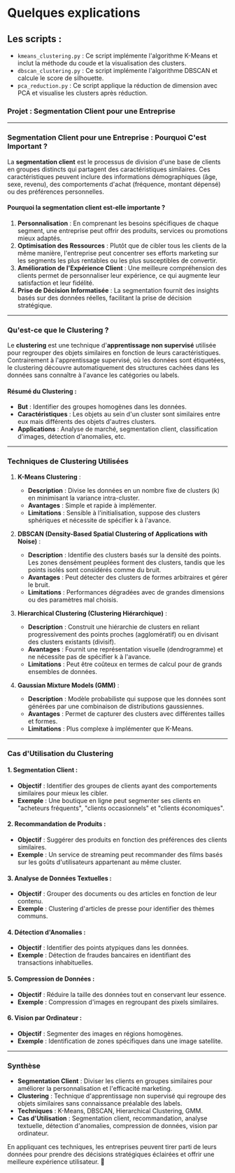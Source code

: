 # Quelques explications

## Les scripts : 
 * `kmeans_clustering.py` : Ce script implémente l'algorithme K-Means et inclut la méthode du coude et la visualisation des clusters. 
 * `dbscan_clustering.py` : Ce script implémente l'algorithme DBSCAN et calcule le score de silhouette. 
 * `pca_reduction.py` : Ce script applique la réduction de dimension avec PCA et visualise les clusters après réduction. 

### Projet : Segmentation Client pour une Entreprise

---

### **Segmentation Client pour une Entreprise : Pourquoi C'est Important ?**

La **segmentation client** est le processus de division d'une base de clients en groupes distincts qui partagent des caractéristiques similaires. Ces caractéristiques peuvent inclure des informations démographiques (âge, sexe, revenu), des comportements d'achat (fréquence, montant dépensé) ou des préférences personnelles.

#### **Pourquoi la segmentation client est-elle importante ?**
1. **Personnalisation** : En comprenant les besoins spécifiques de chaque segment, une entreprise peut offrir des produits, services ou promotions mieux adaptés.
2. **Optimisation des Ressources** : Plutôt que de cibler tous les clients de la même manière, l'entreprise peut concentrer ses efforts marketing sur les segments les plus rentables ou les plus susceptibles de convertir.
3. **Amélioration de l'Expérience Client** : Une meilleure compréhension des clients permet de personnaliser leur expérience, ce qui augmente leur satisfaction et leur fidélité.
4. **Prise de Décision Informatisée** : La segmentation fournit des insights basés sur des données réelles, facilitant la prise de décision stratégique.

---

### **Qu'est-ce que le Clustering ?**

Le **clustering** est une technique d'**apprentissage non supervisé** utilisée pour regrouper des objets similaires en fonction de leurs caractéristiques. Contrairement à l'apprentissage supervisé, où les données sont étiquetées, le clustering découvre automatiquement des structures cachées dans les données sans connaître à l'avance les catégories ou labels.

#### **Résumé du Clustering :**
- **But** : Identifier des groupes homogènes dans les données.
- **Caractéristiques** : Les objets au sein d'un cluster sont similaires entre eux mais différents des objets d'autres clusters.
- **Applications** : Analyse de marché, segmentation client, classification d'images, détection d'anomalies, etc.

---

### **Techniques de Clustering Utilisées**

1. **K-Means Clustering** :
   - **Description** : Divise les données en un nombre fixe de clusters (k) en minimisant la variance intra-cluster.
   - **Avantages** : Simple et rapide à implémenter.
   - **Limitations** : Sensible à l'initialisation, suppose des clusters sphériques et nécessite de spécifier k à l'avance.

2. **DBSCAN (Density-Based Spatial Clustering of Applications with Noise)** :
   - **Description** : Identifie des clusters basés sur la densité des points. Les zones densément peuplées forment des clusters, tandis que les points isolés sont considérés comme du bruit.
   - **Avantages** : Peut détecter des clusters de formes arbitraires et gérer le bruit.
   - **Limitations** : Performances dégradées avec de grandes dimensions ou des paramètres mal choisis.

3. **Hierarchical Clustering (Clustering Hiérarchique)** :
   - **Description** : Construit une hiérarchie de clusters en reliant progressivement des points proches (agglomératif) ou en divisant des clusters existants (divisif).
   - **Avantages** : Fournit une représentation visuelle (dendrogramme) et ne nécessite pas de spécifier k à l'avance.
   - **Limitations** : Peut être coûteux en termes de calcul pour de grands ensembles de données.

4. **Gaussian Mixture Models (GMM)** :
   - **Description** : Modèle probabiliste qui suppose que les données sont générées par une combinaison de distributions gaussiennes.
   - **Avantages** : Permet de capturer des clusters avec différentes tailles et formes.
   - **Limitations** : Plus complexe à implémenter que K-Means.

---

### **Cas d'Utilisation du Clustering**

#### 1. **Segmentation Client** :
   - **Objectif** : Identifier des groupes de clients ayant des comportements similaires pour mieux les cibler.
   - **Exemple** : Une boutique en ligne peut segmenter ses clients en "acheteurs fréquents", "clients occasionnels" et "clients économiques".

#### 2. **Recommandation de Produits** :
   - **Objectif** : Suggérer des produits en fonction des préférences des clients similaires.
   - **Exemple** : Un service de streaming peut recommander des films basés sur les goûts d'utilisateurs appartenant au même cluster.

#### 3. **Analyse de Données Textuelles** :
   - **Objectif** : Grouper des documents ou des articles en fonction de leur contenu.
   - **Exemple** : Clustering d'articles de presse pour identifier des thèmes communs.

#### 4. **Détection d'Anomalies** :
   - **Objectif** : Identifier des points atypiques dans les données.
   - **Exemple** : Détection de fraudes bancaires en identifiant des transactions inhabituelles.

#### 5. **Compression de Données** :
   - **Objectif** : Réduire la taille des données tout en conservant leur essence.
   - **Exemple** : Compression d'images en regroupant des pixels similaires.

#### 6. **Vision par Ordinateur** :
   - **Objectif** : Segmenter des images en régions homogènes.
   - **Exemple** : Identification de zones spécifiques dans une image satellite.

---

### **Synthèse**

- **Segmentation Client** : Diviser les clients en groupes similaires pour améliorer la personnalisation et l'efficacité marketing.
- **Clustering** : Technique d'apprentissage non supervisé qui regroupe des objets similaires sans connaissance préalable des labels.
- **Techniques** : K-Means, DBSCAN, Hierarchical Clustering, GMM.
- **Cas d'Utilisation** : Segmentation client, recommandation, analyse textuelle, détection d'anomalies, compression de données, vision par ordinateur.

En appliquant ces techniques, les entreprises peuvent tirer parti de leurs données pour prendre des décisions stratégiques éclairées et offrir une meilleure expérience utilisateur. 🚀
